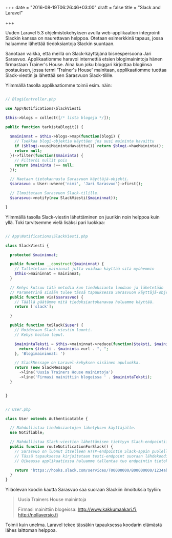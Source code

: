 +++
date = "2016-08-19T06:26:46+03:00"
draft = false
title = "Slack and Laravel"

+++

Uuden Laravel 5.3 ohjelmistokehyksen avulla web-applikaation integrointi Slackin kanssa on naurettavan helppoa. Otetaan esimerkkinä tapaus, jossa haluamme lähettää tiedoksiantoja Slackin suuntaan. 

Sanotaan vaikka, että meillä on Slack-käyttäjänä bisnespersoona Jari Sarasvuo. Applikaatiomme haravoi internettiä etsien blogimainintoja hänen firmastaan Trainer's House. Aina kun joku bloggari kirjoittaa blogiinsa postauksen, jossa termi 'Trainer's House' mainitaan, applikaatiomme tuottaa Slack-viestin ja lähettää sen Sarasvuon Slack-tilille.

Ylimmällä tasolla applikaatiomme toimii esim. näin:

```php

// BlogiController.php

use App\Notifications\SlackViesti

$this->blogs = collect([/* lista blogeja */]);

public function tarkistaBlogit() {
  
  $maininnat = $this->blogs->map(function(blogi) {
    // Tsekkaa blogi-objektia käyttäen jos uusi maininta havaittu
    if ($blogi->uusiMainintaHavaittu()) return $blogi->haeMaininta();
    return null;   	
  })->filter(function($maininta) {
    // Filteröi nullit pois
    return $maininta !== null;
  });

  // Haetaan tietokannasta Sarasvuon käyttäjä-objekti.
  $sarasvuo = User::where('nimi', 'Jari Sarasvuo')->first();

  // Ilmoitetaan Sarasvuon Slack-tilille.
  $sarasvuo->notify(new SlackViesti($maininnat));

}

```

Ylimmällä tasolla Slack-viestin lähettäminen on juurikin noin helppoa kuin yllä. Toki tarvitsemme vielä lisäksi pari luokkaa:

```php

// App\Notifications\SlackViesti.php

class SlackViesti {

  protected $maininnat;

  public function __construct($maininnat) {
    // Talletetaan maininnat jotta voidaan käyttää sitä myöhemmin
    $this->maininnat = maininnat;
  }

  // Kehys kutsuu tätä metodia kun tiedoksianto luodaan ja lähetetään
  // Parametrinä sisään tulee tässä tapauksessa Sarasvuon käyttäjä-objekti.	
  public function via($sarasvuo) {
    // Täällä päätämme mitä tiedoksiantokanavaa haluamme käyttää.
    return ['slack'];

  }

  public function toSlack($user) {
    // Hoidetaan Slack-viestin luonti.
    // Kehys hoitaa loput.

    $mainintaTeksti = $this->maininnat->reduce(function($teksti, $maininta) {
      return $teksti . $maininta->url . ", ";
    }, 'Blogimaininnat: ')

    // SlackMessage on Laravel-kehyksen sisäinen apuluokka.
    return (new SlackMessage)
      ->line('Uusia Trainers House mainintoja')
      ->line('Firmasi mainittiin blogeissa ' . $mainintaTeksti);
  }


}

```

```php

// User.php

class User extends Authenticatable {

  // Mahdollistaa tiedoksiantojen lähetyksen käyttäjälle.	
  use Notifiable;

  // Mahdollistaa Slack-viestien lähettämisen tiettyyn Slack-endpointiin.
  public function routeNotificationForSlack() {
    // Sarasvuo on luonut itselleen HTTP-endpointin Slack-appin puolella.
    // Tässä tapauksessa kirjoitetaan testi-endpoint suoraan lähdekoodiin.
    // Oikeassa applikaatiossa haluamme tallentaa tuo endpointin tietokantaan.

    return 'https://hooks.slack.com/services/T00000000/B00000000/1234abcd';
  }
}

```

Ylläolevan koodin kautta Sarasvuo saa suoraan Slackiin ilmoituksia tyyliin:

> Uusia Trainers House mainintoja
>
> Firmasi mainittiin blogeissa: http://www.kakkumaakari.fi, http://nollaversio.fi


Toimii kuin unelma. Laravel tekee tässäkin tapauksessa koodarin elämästä lähes laittoman helppoa.





